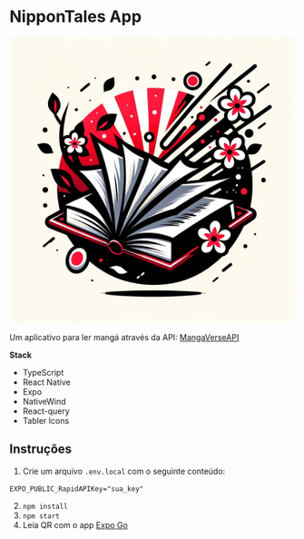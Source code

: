 # NipponTales App

![NipponTales logo](./assets/images/icon.png)

Um aplicativo para ler mangá através da API: [MangaVerseAPI](https://rapidapi.com/sagararofie/api/mangaverse-api)

**Stack**

- TypeScript
- React Native
- Expo
- NativeWind
- React-query
- Tabler Icons

## Instruções

1. Crie um arquivo `.env.local` com o seguinte conteúdo:

```
EXPO_PUBLIC_RapidAPIKey="sua_key"
```

2. `npm install`
3. `npm start`
4. Leia QR com o app [Expo Go](https://expo.dev/client)
